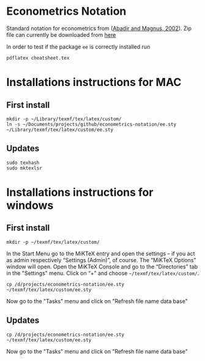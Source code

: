 Econometrics Notation
===

Standard notation for econometrics from ([Abadir and Magnus, 2002](http://onlinelibrary.wiley.com/doi/10.1111/1368-423X.t01-1-00074/abstract)). Zip file can currently be downloaded from [here](http://janmagnus.nl/misc/notation.zip)

In order to test if the package `ee` is correctly installed run

```
pdflatex cheatsheet.tex
```

# Installations instructions for MAC

## First install

```
mkdir -p ~/Library/texmf/tex/latex/custom/
ln -s ~/Documents/projects/github/econometrics-notation/ee.sty ~/Library/texmf/tex/latex/custom/ee.sty
```

## Updates

```
sudo texhash
sudo mktexlsr
```

# Installations instructions for windows

## First install

```
mkdir -p ~/texmf/tex/latex/custom/
```

In the Start Menu go to the MiKTeX entry and open the settings – if you act as admin respectively “Settings (Admin)”, of course. The “MiKTeX Options” window will open. Open the MiKTeX Console and go to the “Directories” tab in the "Settings" menu. Click on “+” and choose `~/texmf/tex/latex/custom/`. 

```
cp /d/projects/econometrics-notation/ee.sty ~/texmf/tex/latex/custom/ee.sty
```

Now go to the "Tasks" menu and click on "Refresh file name data base"

## Updates

```
cp /d/projects/econometrics-notation/ee.sty ~/texmf/tex/latex/custom/ee.sty
```

Now go to the "Tasks" menu and click on "Refresh file name data base"
